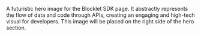 A futuristic hero image for the Blocklet SDK page. It abstractly represents the flow of data and code through APIs, creating an engaging and high-tech visual for developers. This image will be placed on the right side of the hero section.